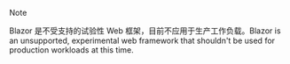 > [!NOTE]
> <span data-ttu-id="3ae6d-101">Blazor 是不受支持的试验性 Web 框架，目前不应用于生产工作负载。</span><span class="sxs-lookup"><span data-stu-id="3ae6d-101">Blazor is an unsupported, experimental web framework that shouldn't be used for production workloads at this time.</span></span>
